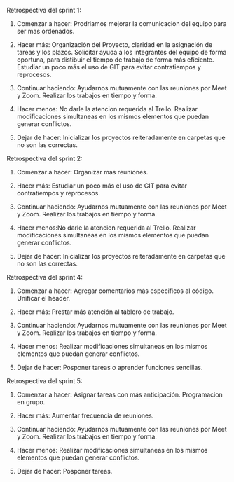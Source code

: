 Retrospectiva del sprint 1:

1. Comenzar a hacer: Prodriamos mejorar la comunicacion del equipo para ser mas ordenados.


2. Hacer más: Organización del Proyecto, claridad en la asignación de tareas y los plazos. Solicitar ayuda a los integrantes del equipo de forma oportuna, para distibuir el tiempo de trabajo de forma más eficiente. Estudiar un poco más el uso de GIT para evitar contratiempos y reprocesos. 


3. Continuar haciendo: Ayudarnos mutuamente con las reuniones por Meet y Zoom. Realizar los trabajos en tiempo y forma.


4. Hacer menos: No darle la atencion requerida al Trello. Realizar modificaciones simultaneas en los mismos elementos que puedan generar conflictos.


5. Dejar de hacer: Inicializar los proyectos reiteradamente en carpetas que no son las correctas.



Retrospectiva del sprint 2:

1. Comenzar a hacer:  Organizar mas reuniones.

2. Hacer más: Estudiar un poco más el uso de GIT para evitar contratiempos y reprocesos.

3. Continuar haciendo: Ayudarnos mutuamente con las reuniones por Meet y Zoom. Realizar los trabajos en tiempo y forma.

4. Hacer menos:No darle la atencion requerida al Trello. Realizar modificaciones simultaneas en los mismos elementos que puedan generar conflictos.

5. Dejar de hacer: Inicializar los proyectos reiteradamente en carpetas que no son las correctas.



Retrospectiva del sprint 4:

1. Comenzar a hacer: Agregar comentarios más especificos al código. Unificar el header. 

2. Hacer más: Prestar más atención al tablero de trabajo.

3. Continuar haciendo: Ayudarnos mutuamente con las reuniones por Meet y Zoom. Realizar los trabajos en tiempo y forma. 

4. Hacer menos: Realizar modificaciones simultaneas en los mismos elementos que puedan generar conflictos.

5. Dejar de hacer: Posponer tareas o aprender funciones sencillas. 


Retrospectiva del sprint 5:

1. Comenzar a hacer: Asignar tareas con más anticipación. Programacion en grupo.  

2. Hacer más: Aumentar frecuencia de reuniones.  

3. Continuar haciendo: Ayudarnos mutuamente con las reuniones por Meet y Zoom. Realizar los trabajos en tiempo y forma.

4. Hacer menos: Realizar modificaciones simultaneas en los mismos elementos que puedan generar conflictos. 

5. Dejar de hacer: Posponer tareas. 

